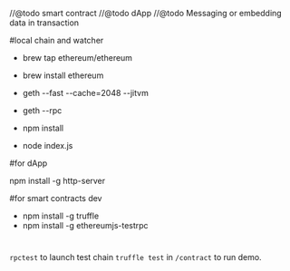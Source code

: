 //@todo smart contract
//@todo dApp
//@todo Messaging or embedding data in transaction

#local chain and watcher
* brew tap ethereum/ethereum
* brew install ethereum
* geth --fast --cache=2048 --jitvm
* geth --rpc

* npm install
* node index.js

#for dApp

npm install -g http-server

#for smart contracts dev

* npm install -g truffle
* npm install -g ethereumjs-testrpc

#

```rpctest``` to launch test chain
```truffle test``` in ```/contract``` to run demo.
